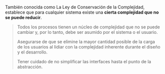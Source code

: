 También conocida como La Ley de Conservación de la Complejidad, establece que para cualquier sistema existe una **cierta complejidad que no se puede reducir**.

> Todos los procesos tienen un núcleo de complejidad que no se puede cambiar y, por lo tanto, debe ser asumido por el sistema o el usuario. 
> 
> Asegurarse de que se elimine la mayor cantidad posible de la carga de los usuarios al lidiar con la complejidad inherente durante el diseño y el desarrollo. 
> 
> Tener cuidado de no simplificar las interfaces hasta el punto de la abstracción.